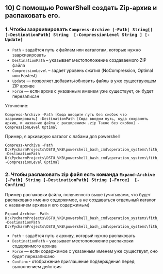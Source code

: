 ## 10) С помощью PowerShell создать Zip-архив и распаковать его.

### 1. Чтобы заархивировать `Compress-Archive [-Path] String[] [-DestinationPath] String  [-CompressionLevel String ] [-Update]`

- `Path` - задаётся путь к файлам или каталогам, которые нужно заархивировать
- `DestinationPath` – указывает местоположение создаваемого ZIP файла
- `CompressionLevel` – задает уровень сжатия (NoCompression, Optimal или Fastest)
- `Update` — позволяет добавить/обновить файлы в уже существующем ZIP архиве	
- `Force` — если архив с указанным именем уже существует, он будет перезаписан

Уточнение: 

```
Compress-Archive -Path [Сюда вводите путь без скобок что заархивировать] -DestinationPath [Сюда вводим путь, куда сохранять архив, и название файла с расширением .zip Также без скобок] -CompressionLevel Optimal
```

Пример, я архивирую каталог с лабами для powershell

```
Compress-Archive -Path D:\PycharmProjects\DSTU_VKB\powershell_bash_cmd\operation_systems\fith_semester\3_laboratory\6_question\10_sub\LABA3 -DestinationPath D:\PycharmProjects\DSTU_VKB\powershell_bash_cmd\operation_systems\fith_semester\3_laboratory\6_question\10_sub\archive.zip -CompressionLevel Optimal
```


### 2. Чтобы распаковать zip файл есть команда `Expand-Archive [-Path] String [-DestinationPath] String [-Force]  [-Confirm]`

Пример распаковки файла, полученного выше (учитываем, что будет распаковано именно содержимое, а не создаваться отдельный каталог с названием архива и его содержимым)

```
Expand-Archive -Path D:\PycharmProjects\DSTU_VKB\powershell_bash_cmd\operation_systems\fith_semester\3_laboratory\6_question\10_sub\archive.zip -DestinationPath D:\PycharmProjects\DSTU_VKB\powershell_bash_cmd\operation_systems\fith_semester\3_laboratory\6_question\10_sub
```

- `Path` - задаётся путь к архиву, который нужно распаковать
- `DestinationPath` – указывает местоположение распаковки содержимого архива	
- `Force` — если содержимое с указанным именем уже существует, оно будет перезаписано
- `Confirm` - отображение приглашение подверждения перед выполнением действия